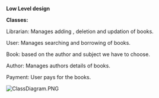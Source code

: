 ﻿**Low Level design**

**Classes:**

Librarian: Manages adding , deletion and updation of books.

User: Manages searching and borrowing of books.

Book:  based on the author and subject we have to choose.

Author: Manages authors details of books.

Payment: User pays for the books.

![ClassDiagram.PNG](Aspose.Words.901dad27-0e51-4647-9f01-d3091d3d9b3d.001.png)



